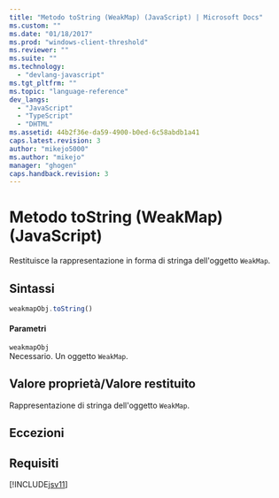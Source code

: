 ```yaml
---
title: "Metodo toString (WeakMap) (JavaScript) | Microsoft Docs"
ms.custom: ""
ms.date: "01/18/2017"
ms.prod: "windows-client-threshold"
ms.reviewer: ""
ms.suite: ""
ms.technology: 
  - "devlang-javascript"
ms.tgt_pltfrm: ""
ms.topic: "language-reference"
dev_langs: 
  - "JavaScript"
  - "TypeScript"
  - "DHTML"
ms.assetid: 44b2f36e-da59-4900-b0ed-6c58abdb1a41
caps.latest.revision: 3
author: "mikejo5000"
ms.author: "mikejo"
manager: "ghogen"
caps.handback.revision: 3
---
```

# Metodo toString (WeakMap) (JavaScript)
Restituisce la rappresentazione in forma di stringa dell'oggetto `WeakMap`.  
  
## Sintassi  
  
```javascript  
weakmapObj.toString()  
```  
  
#### Parametri  
 `weakmapObj`  
 Necessario.  Un oggetto `WeakMap`.  
  
## Valore proprietà\/Valore restituito  
 Rappresentazione di stringa dell'oggetto `WeakMap`.  
  
## Eccezioni  
  
## Requisiti  
 [!INCLUDE[jsv11](../../javascript/reference/includes/jsv11-md.md)]